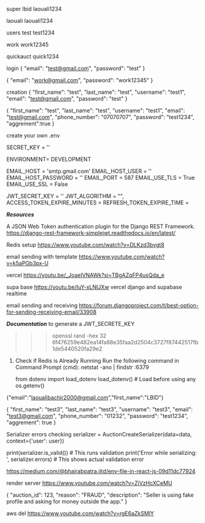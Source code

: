 super
lbid
laouali1234

laouali
laouali1234

users
test
test1234

work
work12345

quickauct
quick1234

login
{
"email": "test@gmail.com",
"password": "test"
}

{
"email": "work@gmail.com",
"password": "work12345"
}

creation
{
"first_name": "test",
"last_name": "test",
"username": "test1",
"email": "test@gmail.com",
"password": "test"
}

{
"first_name": "test",
"last_name": "test",
"username": "test1",
"email": "test@gmail.com",
"phone_number": "07070707",
"password": "test1234",
"aggrement":true
}

create your own .env

SECRET_KEY = ''

ENVIRONMENT= DEVELOPMENT

EMAIL_HOST = 'smtp.gmail.com'
EMAIL_HOST_USER = ''
EMAIL_HOST_PASSWORD = ''
EMAIL_PORT = 587
EMAIL_USE_TLS = True
EMAIL_USE_SSL = False

JWT_SECRET_KEY = ''
JWT_ALGORITHM = "",
ACCESS_TOKEN_EXPIRE_MINUTES =
REFRESH_TOKEN_EXPIRE_TIME =

**_Resources_**

A JSON Web Token authentication plugin for the Django REST Framework.
https://django-rest-framework-simplejwt.readthedocs.io/en/latest/

Redis setup
https://www.youtube.com/watch?v=DLKzd3bvgt8

email sending with template
https://www.youtube.com/watch?v=k5aPGb3px-U

vercel
https://youtu.be/_JoaelVNAWk?si=TBgAZqFP4usQda_e

supa base
https://youtu.be/IuY-xLNIJXw
vercel django and supabase realtime

email sending and receiving
https://forum.djangoproject.com/t/best-option-for-sending-receiving-email/33908

**_Documentation_**
to generate a JWT_SECRETE_KEY

> > > openssl rand -hex 32
> > > 6f476259e482ea14fa88e35faa2d2504c3727f87442517fb1de5440520fa29e2

1. Check if Redis is Already Running
   Run the following command in Command Prompt (cmd):
   netstat -ano | findstr :6379

   from dotenv import load_dotenv
   load_dotenv() # Load before using any os.getenv()

{"email":"laoualibachir2000@gmail.com","first_name":"LBID"}

{
"first_name": "test3",
"last_name": "test3",
"username": "test3",
"email": "test3@gmail.com",
"phone_number": "01232",
"password": "test1234",
"aggrement": true
}

Serializer errors checking
serializer = AuctionCreateSerializer(data=data, context={'user': user})

print(serializer.is_valid()) # This runs validation
print('Error while serializing: ', serializer.errors) # This shows actual validation error

https://medium.com/@bhairabpatra.iitd/env-file-in-react-js-09d11dc77924

render server
https://www.youtube.com/watch?v=ZjVzHcXCeMU

{
"auction_id": 123,
"reason": "FRAUD",
"description": "Seller is using fake profile and asking for money outside the app."
}

aws del
https://www.youtube.com/watch?v=rgE6aZkSMlY
